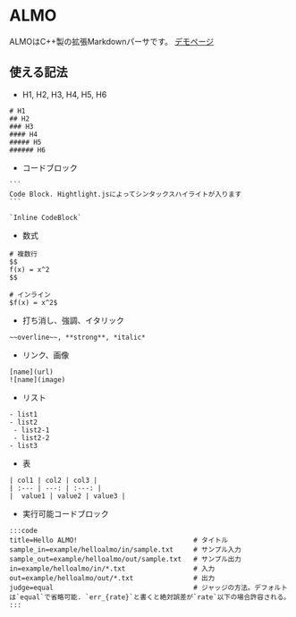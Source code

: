 # ALMO

ALMOはC++製の拡張Markdownパーサです。 [デモページ](https://www.abap34.com/almo.html)

## 使える記法

- H1, H2, H3, H4, H5, H6
```
# H1
## H2
### H3
#### H4
##### H5
###### H6
```
- コードブロック
~~~
```
Code Block. Hightlight.jsによってシンタックスハイライトが入ります
```

`Inline CodeBlock`
~~~

- 数式
```
# 複数行
$$
f(x) = x^2
$$

# インライン
$f(x) = x^2$
```

- 打ち消し、強調、イタリック
```
~~overline~~, **strong**, *italic*
```

- リンク、画像
```
[name](url)
![name](image)
```

- リスト
```
- list1
- list2
 - list2-1
 - list2-2
- list3
```

- 表
```
| col1 | col2 | col3 |
| :--- | ---: | :---: |
|  value1 | value2 | value3 |
```

- 実行可能コードブロック

~~~
:::code
title=Hello ALMO!　　　                        # タイトル
sample_in=example/helloalmo/in/sample.txt     # サンプル入力
sample_out=example/helloalmo/out/sample.txt   # サンプル出力
in=example/helloalmo/in/*.txt                 # 入力
out=example/helloalmo/out/*.txt               # 出力
judge=equal                                   # ジャッジの方法。デフォルトは`equal`で省略可能. `err_{rate}`と書くと絶対誤差が`rate`以下の場合許容される。
:::
~~~
